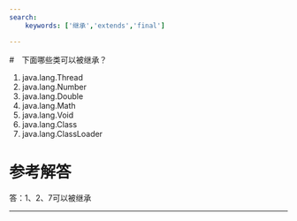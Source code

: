 ```yaml
---
search:
    keywords: ['继承','extends','final']

---
```



#　下面哪些类可以被继承？
1. java.lang.Thread 
2. java.lang.Number 
3. java.lang.Double 
4. java.lang.Math
5. java.lang.Void 
6. java.lang.Class 
7. java.lang.ClassLoader 


# 参考解答


答：1、2、7可以被继承

---
